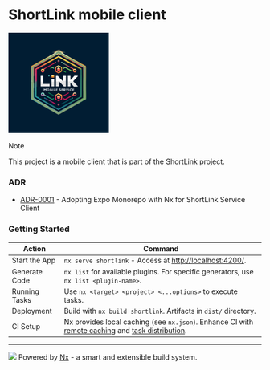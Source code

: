 # ShortLink mobile client

<img width='200' height='200' src="./docs/public/logo.svg">

> [!NOTE]
> This project is a mobile client that is part of the ShortLink project.

### ADR

- [ADR-0001](./docs/ADR/decisions/0001-init.md) - Adopting Expo Monorepo with Nx for ShortLink Service Client

### Getting Started

| Action        | Command                                                                                                                                                                                                     |
|---------------|-------------------------------------------------------------------------------------------------------------------------------------------------------------------------------------------------------------|
| Start the App | `nx serve shortlink` - Access at [http://localhost:4200/](http://localhost:4200/).                                                                                                                          |
| Generate Code | `nx list` for available plugins. For specific generators, use `nx list <plugin-name>`.                                                                                                                      |
| Running Tasks | Use `nx <target> <project> <...options>` to execute tasks.                                                                                                                                                  |
| Deployment    | Build with `nx build shortlink`. Artifacts in `dist/` directory.                                                                                                                                            |
| CI Setup      | Nx provides local caching (see `nx.json`). Enhance CI with [remote caching](https://nx.dev/core-features/share-your-cache) and [task distribution](https://nx.dev/core-features/distribute-task-execution). |

---

<a alt="Nx logo" href="https://nx.dev" target="_blank" rel="noreferrer"><img src="https://raw.githubusercontent.com/nrwl/nx/master/images/nx-logo.png" width="30"></a>
Powered by [Nx](https://nx.dev) - a smart and extensible build system.
